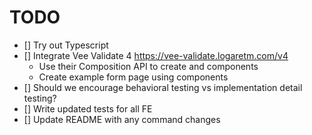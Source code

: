 # TODO

- [] Try out Typescript
- [] Integrate Vee Validate 4 https://vee-validate.logaretm.com/v4
  - Use their Composition API to create <validated-form> and <text-input> components
  - Create example form page using components
- [] Should we encourage behavioral testing vs implementation detail testing?
- [] Write updated tests for all FE
- [] Update README with any command changes